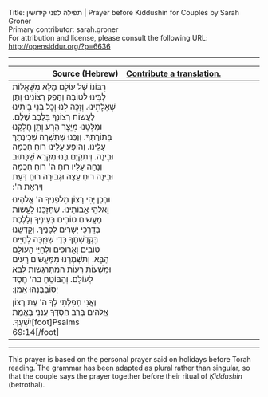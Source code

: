 <html>
<head></head>
<body>
Title: תפילה לפני קידושין | Prayer before Kiddushin for Couples by Sarah Groner<br />
Primary contributor: sarah.groner<br />
For attribution and license, please consult the following URL: <a href="http://opensiddur.org/?p=6636">http://opensiddur.org/?p=6636</a>
<p />
<hr />

<table style="margin-left: auto;margin-right: auto;" class="draggable">
<thead><tr><th id="x" style="text-align: right;">Source (Hebrew)</th><th style="text-align: left;"><a href="https://opensiddur.org/contribute/upload/">Contribute a translation.</a></th></tr></thead>
<tbody>
<tr>
<td style="vertical-align:top;" width="44%">
<div class="liturgy"><span  lang="he">
רִבּוֹנוֹ שֶׁל עוֹלָם מַלֵּא מִשְׁאֲלוֹת לִבִּינוּ לְטוֹבָה וְהָפֵק רְצוֹנִינוּ וְתֵן שְׁאֵלָתִינוּ. וְזַכֵּה לִנוּ וְכָל בְּנֵי בֵיתִינוּ לַעֲשוֹת רְצוֹנְךָ בְּלֵבָב שָׁלֵם. וּמַלְּטֵנוּ מִיֵּצֶר הָרָע וְתֵן חֶלְקֵנוּ בְּתוֹרָתֶךָ. וְזַכֵּנוּ שֶׁתִּשְׁרֶה שְׁכִינָתְךָ עָלֵינוּ. וְהוֹפַע עָלֵינוּ רוּחַ חָכְמָה וּבִינָה. וְיִתְקַיֵּם בָּנוּ מִקְרָא שֶׁכָּתוּב וְנָחָה עָלָיו רוּחַ ה' רוּחַ חָכְמָה וּבִינָה רוּחַ עֵצָה וּגְבוּרָה רוּחַ דַּעַת וְיִרְאַת ה':‏
</span></div></td>
 
<td style="vertical-align:top;" width="53%"><div class="english">

</td></tr>


<tr><td style="vertical-align:top;" width="44%">
<div class="liturgy"><span  lang="he">
וּבְכֵן יְהִי רָצוֹן מִלְּפָנֶיךָ ה' אֱלהֵינוּ וֵאלהֵי אֲבוֹתֵינוּ. שֶׁתְּזַכֵּנוּ לַעֲשוֹת מַעֲשים טוֹבִים בְּעֵינֶיךָ וְלָלֶכֶת בְּדַרְכֵי יְשָׁרִים לְפָנֶיךָ. וְקַדְּשֵׁנוּ בִּקְדֻשָׁתֶךָ כְּדֵי שֶׁנִּזְכֶּה לְחַיִּים טוֹבִים וַאֲרוּכִּים וּלְחַיֵּי הָעוֹלָם הַבָּא. וְתִשְׁמְרֵנוּ מִמַּעֲשּים רָעִים וּמִשָׁעוֹת רָעוֹת הַמִתְרַגְשׁות לָבא לְעוֹלָם. וְהַבּוֹטֵחַ בה' חֶסֶד יְסוֹבְבֶנְּהוּ אָמֵן:‏
</span></div></td>
 
<td style="vertical-align:top;" width="53%"><div class="english">

</td></tr>


<tr><td style="vertical-align:top;" width="44%">
<div class="liturgy"><span  lang="he">
וַאֲנִי תְפִלָּתִי לְךָ ה' עֵת רָצוֹן אֱלֹהִים בְּרָב חַסְדֶּךָ עֲנֵנִי בֶּאֱמֶת יִשְׁעֶךָ.‏[foot]Psalms 69:14[/foot]
</span></div></td>
 
<td style="vertical-align:top;" width="53%"><div class="english">

</td></tr>
</tbody></table>

<hr />

This prayer is based on the personal prayer said on holidays before Torah reading. The grammar has been adapted as plural rather than singular, so that the couple says the prayer together before their ritual of <em>Ḳiddushin</em> (betrothal).
</body>
</html>